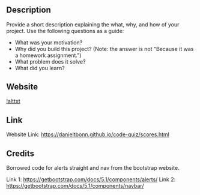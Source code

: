 # <Your-Project-Title>

## Description

Provide a short description explaining the what, why, and how of your project. Use the following questions as a guide:

- What was your motivation?
- Why did you build this project? (Note: the answer is not "Because it was a homework assignment.")
- What problem does it solve?
- What did you learn?

## Website

[!alttxt](./assets/images/code-quiz-pic.png)

## Link

Website Link: https://danieltbonn.github.io/code-quiz/scores.html

## Credits

Borrowed code for alerts straight and nav from the bootstrap website.

Link 1: https://getbootstrap.com/docs/5.1/components/alerts/
Link 2: https://getbootstrap.com/docs/5.1/components/navbar/